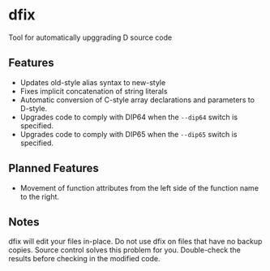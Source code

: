 # dfix

Tool for automatically upggrading D source code

## Features

* Updates old-style alias syntax to new-style
* Fixes implicit concatenation of string literals
* Automatic conversion of C-style array declarations and parameters to D-style.
* Upgrades code to comply with DIP64 when the ```--dip64``` switch is specified.
* Upgrades code to comply with DIP65 when the ```--dip65``` switch is specified.

## Planned Features

* Movement of function attributes from the left side of the function name to the
right.

## Notes

dfix will edit your files in-place. Do not use dfix on files that have no
backup copies. Source control solves this problem for you. Double-check the
results before checking in the modified code.
